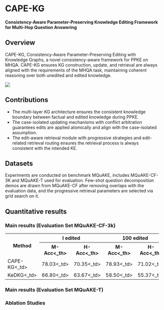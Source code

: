 # CAPE-KG
**Consistency-Aware Parameter-Preserving Knowledge Editing Framework for Multi-Hop Question Answering**
## Overview
CAPE-KG, Consistency-Aware Parameter-Preserving Editing with Knowledge Graphs, a novel consistency-aware framework for PPKE on MHQA. CAPE-KG ensures KG construction, update, and retrieval are always aligned with the requirements of the MHQA task, maintaining coherent reasoning over both unedited and edited knowledge.

![](README/method%20graph.png)


## Contributions
* The multi-layer KG architecture ensures the consistent knowledge boundary between factual and edited knowledge during PPKE.
* The case-isolated updating mechanisms with conflict arbitration guarantees edits are applied atomically and align with the case-isolated assumption.
* The edit-aware retrieval module with progressive strategies and edit-related retrieval routing ensures the retrieval process is always consistent with the intended KE.

## Datasets
Experiments are conducted on benchmark MQuAKE, includes MQuAKE-CF-3K and MQuAKE-T used for evaluation. Few-shot question decomposition demos are drawn from MQuAKE-CF after removing overlaps with the evaluation data, and the progressive retrieval
parameters are selected via grid search on it.

## Quantitative results
### Main results (Evaluation Set MQuAKE-CF-3k)
<table>
  <tr>
    <th rowspan="2">Method</th>
    <th colspan="2">I edited</th>
    <th colspan="2">100 edited</th>
    <th colspan="2">All edited</th>
  </tr>
  <tr>
    <th>M-Acc<_th><th>H-Acc<_th>
    <th>M-Acc<_th><th>H-Acc<_th>
    <th>M-Acc<_th><th>H-Acc<_th>
  </tr>
  <tr>
    <td>CAPE-KG<_td><td>78.03<_td><td>70.35<_td><td>78.93<_td><td>71.02<_td><td>78.38<_td><td>70.84</td>
  </tr>
  <tr>
    <td>KeDKG<_td><td>66.80<_td><td>63.67<_td><td>58.50<_td><td>55.37<_td><td>48.30<_td><td>43.90</td>
  </tr>
</table>


### Main results (Evaluation Set MQuAKE-T)
### Ablation Studies


